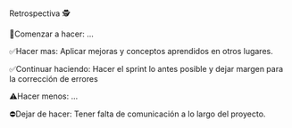 Retrospectiva 🕵️

🔘Comenzar a hacer: ...


✅Hacer mas: Aplicar mejoras y conceptos aprendidos en otros lugares.


✅Continuar haciendo: Hacer el sprint lo antes posible y dejar margen para la corrección de errores


⚠️Hacer menos: ...


⛔Dejar de hacer: Tener falta de comunicación a lo largo del proyecto.